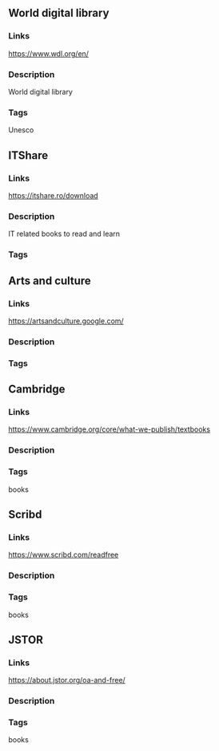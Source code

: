 ## World digital library

### Links
https://www.wdl.org/en/

### Description
World digital library

### Tags
Unesco

## ITShare

### Links
https://itshare.ro/download

### Description
IT related books to read and learn 

### Tags


## Arts and culture

### Links
https://artsandculture.google.com/

### Description

### Tags 

## Cambridge

### Links
https://www.cambridge.org/core/what-we-publish/textbooks

### Description

### Tags
books


## Scribd

### Links
https://www.scribd.com/readfree

### Description

### Tags
books

## JSTOR

### Links
https://about.jstor.org/oa-and-free/

### Description

### Tags
books
